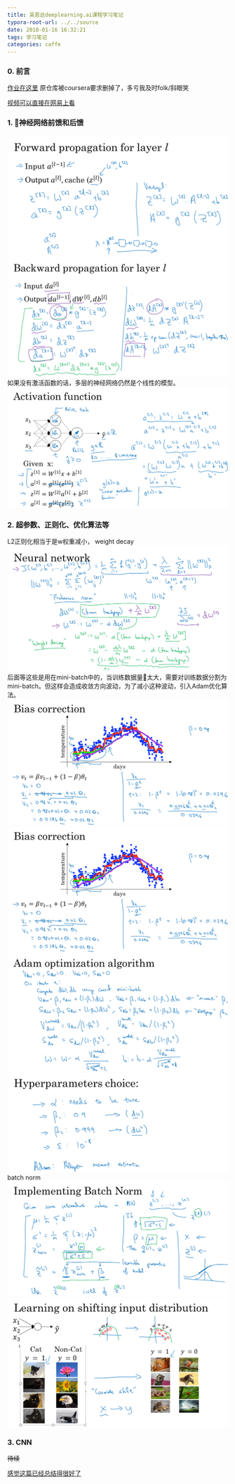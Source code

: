 ```yaml
---
title: 吴恩达deeplearning.ai课程学习笔记
typora-root-url: ../../source
date: 2018-01-16 16:32:21
tags: 学习笔记
categories: caffe
---
```


### 0. 前言

[作业在这里](https://github.com/zjyfdu/deeplearning.ai)
原仓库被coursera要求删掉了，多亏我及时folk/斜眼笑

[视频可以直接在网易上看](https://mooc.study.163.com/smartSpec/detail/1001319001.htm)

### 1. 神经网络前馈和后馈

![](/images/89948814.jpg "前馈")
![](/images/41005456.jpg "后馈")
如果没有激活函数的话，多层的神经网络仍然是个线性的模型。
![](/images/73637538.jpg "激活函数")

### 2. 超参数、正则化、优化算法等

L2正则化相当于是w权重减小， weight decay
![](/images/69146591.jpg)
后面等这些是用在mini-batch中的，当训练数据量太大，需要对训练数据分割为mini-batch。但这样会造成收敛方向波动，为了减小这种波动，引入Adam优化算法。
![](/images/27110293.jpg "指数加权平均")
![](/images/27110293.jpg)
![](/images/47657351.jpg)
![](/images/306118.jpg)
batch norm
![](/images/49641113.jpg)
![](/images/54964765.jpg)

### 3. CNN

~~待续~~

[感觉这篇已经总结得很好了](https://mp.weixin.qq.com/s/kvbDQ2d7iZ2cur2CQ_e-1Q)
